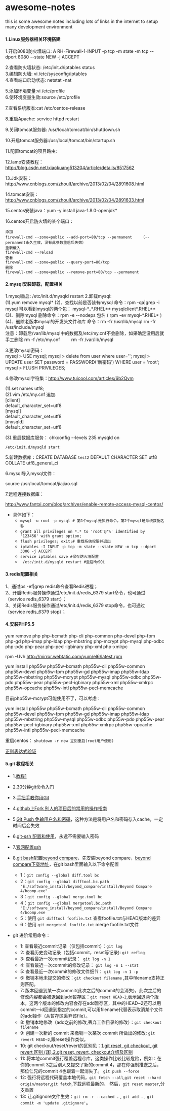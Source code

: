 # awesome-notes
this is some awesome notes including lots of links in the internet to setup many development environment


<h4>1.Linux服务器相关环境搭建</h4>
1.开启8080防火墙端口:  A RH-Firewall-1-INPUT -p tcp -m state -m tcp --dport 8080 --state NEW -j ACCEPT  

2.查看防火墙状态:   /etc/init.d/iptables status  
3.编辑防火墙:   vi /etc/sysconfig/iptables   
4.查看端口启动状态:   netstat -nat                 

5.添加环境变量:vi /etc/profile     
6.使环境变量生效:source /etc/profile 

7.查看系统版本:cat /etc/centos-release 

8.重启Apache: service httpd restart 

9.关闭tomcat服务器: /usr/local/tomcat/bin/shutdown.sh 

10.开启tomcat服务器:/usr/local/tomcat/bin/startup.sh 

11.配置tomcat的项目路由:<Context path="/mayi" docBase="${catalina.home}/webapps/mayi/WebRoot" reloadable="true"/> 

12.lamp安装教程：http://blog.csdn.net/xiaokuang513204/article/details/8517562

13.Jdk安装：http://www.cnblogs.com/zhoulf/archive/2013/02/04/2891608.html

14.tomcat安装：http://www.cnblogs.com/zhoulf/archive/2013/02/04/2891633.html

15.centos安装java：yum -y install java-1.8.0-openjdk*

16.centos开启防火墙的某个端口：
```
添加
firewall-cmd --zone=public --add-port=80/tcp --permanent    （--permanent永久生效，没有此参数重启后失效）
重新载入
firewall-cmd --reload
查看
firewall-cmd --zone=public --query-port=80/tcp
删除
firewall-cmd --zone=public --remove-port=80/tcp --permanent
```

<h4>2.mysql安装卸载，配置相关</h4>
1.mysql重启: /etc/init.d/mysqld restart  
2.卸载mysql:<br>
(1).yum remove mysql*
(2)、查找以前是否装有mysql
	命令：rpm -qa|grep -i mysql
	可以看到mysql的两个包：
	mysql-*..*.RHEL**
	mysqlclient*.RHEL**<br>
(3)、删除mysql
	删除命令：rpm -e --nodeps 包名
	( rpm -ev mysql-*.RHEL* )<br>
(4)、删除老版本mysql的开发头文件和库
	命令：rm -fr /usr/lib/mysql
	rm -fr /usr/include/mysql<br>
	注意：卸载后/var/lib/mysql中的数据及/etc/my.cnf不会删除，如果确定没用后就手工删除
	rm -f /etc/my.cnf
　　	rm -fr /var/lib/mysql

3.更改mysql密码：<br>
mysql > USE mysql;
mysql > delete from user where user=''; 
mysql > UPDATE user SET password = PASSWORD('新密码') WHERE user = 'root'; 
mysql > FLUSH PRIVILEGES;

4.修改mysql字符集：http://www.tuicool.com/articles/6b2Qvm

(1).set names utf8;<br>
(2).vim /etc/my.cnf 追加:<br>
	[client]<br>
	default_character_set=utf8<br>
	[mysql]<br>
	default_character_set=utf8<br>
	[mysqld]<br>
	default_character_set=utf8
	
(3).重启数据库服务：
	chkconfig --levels 235 mysqld on

	/etc/init.d/mysqld start

5.新建数据库：CREATE DATABASE `test2` DEFAULT CHARACTER SET utf8 COLLATE utf8_general_ci

6.mysql导入mysql文件：

source /usr/local/tomcat/jiajiao.sql

7.远程连接数据库：

http://www.fantxi.com/blog/archives/enable-remote-access-mysql-centos/
- 具体如下：
	- ``` mysql -u root -p mysql # 第1个mysql是执行命令，第2个mysql是系统数据名称 ```
	- ``` grant all privileges on *.* to 'root'@'%' identified by '123456' with grant option; ```
	- ``` flush privileges; exit;# 重载系统权限并退出 ```
	- ``` iptables -I INPUT -p tcp -m state --state NEW -m tcp --dport 3306 -j ACCEPT ```
	- ``` service iptables save #保存防火墙配置 ```
	- ``` /etc/init.d/mysqld restart #重启MySQL```

<h4>3.redis配置相关</h4>

1、通过ps -ef|grep redis命令查看Redis进程；<br>
2、开启Redis服务操作通过/etc/init.d/redis_6379 start命令，也可通过（service redis_6379 start）；<br>
3、关闭Redis服务操作通过/etc/init.d/redis_6379 stop命令，也可通过（service redis_6379 stop）；<br>



<h4>4.安装PHP5.5</h4>

yum remove php  php-bcmath php-cli php-common  php-devel php-fpm    php-gd php-imap  php-ldap php-mbstring php-mcrypt php-mysql   php-odbc   php-pdo   php-pear  php-pecl-igbinary  php-xml php-xmlrpc
 
rpm -Uvh http://mirror.webtatic.com/yum/el6/latest.rpm
  
yum install php55w  php55w-bcmath php55w-cli php55w-common  php55w-devel php55w-fpm    php55w-gd php55w-imap  php55w-ldap php55w-mbstring php55w-mcrypt php55w-mysql   php55w-odbc   php55w-pdo   php55w-pear  php55w-pecl-igbinary  php55w-xml php55w-xmlrpc php55w-opcache php55w-intl php55w-pecl-memcache

目前php55w-mcrypt可能使用不了，可以考虑：


yum install php55w  php55w-bcmath php55w-cli php55w-common  php55w-devel php55w-fpm    php55w-gd php55w-imap  php55w-ldap php55w-mbstring php55w-mysql   php55w-odbc   php55w-pdo   php55w-pear  php55w-pecl-igbinary  php55w-xml php55w-xmlrpc php55w-opcache php55w-intl php55w-pecl-memcache


重启centos：
``` shutdown -r now 立刻重启(root用户使用) ```

[正则表达式验证](http://mp.weixin.qq.com/s?__biz=MjM5ODI5Njc2MA==&mid=2655807432&idx=1&sn=6ee6af53f1fbaee19960446afba1b575&scene=0)

<h4>5.git 教程相关</h4>

- 1.[教程1](http://www.yiibai.com/git/git_pull.html)

- 2.[30分钟git命令入门](http://mp.weixin.qq.com/s?__biz=MjM5OTA1MDUyMA==&mid=2655436216&idx=1&sn=07cb1ceab6cf16fdf311d801739563b3&scene=23&srcid=0629eCqdpgkfEhljVPB6Iork#rd)

- 3.[手把手教你用Git](http://mp.weixin.qq.com/s?__biz=MjM5OTA1MDUyMA==&mid=403636269&idx=2&sn=62d8327286c6ca8bd8898f51755ecdba&scene=21#wechat_redirect)

- 4.[github上Fork 别人的项目后的常用的操作指南](http://it.taocms.org/10/5831.htm)

- 5.[Git Push 免输用户名和密码](http://www.jianshu.com/p/f54053afecf2)，这种方法是将用户名和密码存入cache，一定时间后会失效

- 6.[git-ssh 配置和使用](https://segmentfault.com/a/1190000002645623)，永远不需要输入密码

- 7.[官网配置ssh](https://help.github.com/articles/generating-an-ssh-key/)

- 8.[git bash配置beyond compare](http://www.scootersoftware.com/support.php?zz=kb_vcs#gitwindows)，先安装beyond compare，[beyond compare下载地址](http://www.scootersoftware.com/download.php)，在git bash里面输入以下命令配置
	- 1：``` git config --global diff.tool bc ```
	- 2：``` git config --global difftool.bc.path "E:/software_install/beyond_compare/install/Beyond Compare 4/bcomp.exe" ```
	- 3：``` git config --global merge.tool bc ```
	- 4：``` git config --global mergetool.bc.path "E:/software_install/beyond_compare/install/Beyond Compare 4/bcomp.exe ```
	- 5：使用 ``` git difftool foofile.txt ``` 查看foofile.txt与HEAD版本的差异
	- 6：使用 ``` git mergetool foofile.txt ``` merge foofile.txt文件
	
- git 进阶常用命令：
	- 1: 查看最近commit记录（仅包括commit）：``` git log ```
	- 2: 查看历史变动记录（包括commit，reset等记录): ``` git reflog ```	
	- 3: 查看最近一次commit记录：``` git log -n 1```
	- 4: 查看最近一次commit的修改记录： ``` git log -n 1 --stat ```
	- 5: 查看最近一次commit的修改文件细节： ``` git log -n 1 -p ```
	- 6: 撤销本地未提交的修改：``` git checkout filename ``` ,其中filename支持正则匹配。
	- 7: 版本回退到某一次commit(此次之后的commit的会消失)，此次之后的修改内容都会被退回到add暂存区：``` git reset HEAD~2 ```,表示回退两个版本，这两个版本的修改内容会存在add暂存区，其中的HEAD~2还可以用commit—id回退到指定的commit,可以用filename代替表示取消某个文件的add操作（从暂存区丢弃该file）。
	- 8: 撤销本地修改（add之前的修改,丢弃工作目录的修改）：``` git checkout filename ```
	- 9: 创建一次新的 commit 来撤销一次某次 commit 所做出的修改: ``` git revert HEAD~2 ```,跟reset操作类似。
	- 10: git checkout/reset/revert的区别见：[1.git reset, git checkout, git revert 区别 (译)](http://www.tuicool.com/articles/aiAnuuz),[2.git reset, revert, checkout介绍及区别](http://chuansong.me/n/293582251542)
	- 11: 将本地commit强行覆盖远程仓库，这类操作比较比较危险，例如：在你的commit 3之后别人又提交了新的commit 4，那在你强制推送之后，那位仁兄的commit 4也跟着一起消失了。 ``` git push --force ```
	- 12: 强行将远程代码覆盖本地代码，``` git fetch --all ```,``` git reset --hard origin/master ```,``` git fetch ```,下载远程最新的， 然后，``` git reset master ```,分支重置
	- 13: 让.gitignore文件生效：``` git rm -r --cached . ``` , ``` git add . ``` , ``` git commit -m 'update .gitignore' ```。
